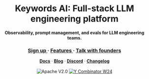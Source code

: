 <div align="center"><h1>Keywords AI: Full-stack LLM engineering platform</h1></div>
<div align="center"><h4>Observability, prompt management, and evals for LLM engineering teams.</h4></div>

<div align="center">
   <div>
      <h3>
         <a href="https://platform.keywordsai.co/signup">
            <strong>Sign up</strong>
         </a> · 
         <a href="https://docs.keywordsai.co/get-started/overview">
            <strong>Features</strong>
         </a> · 
         <a href="https://cal.com/keywordsai/demo">
            <strong>Talk with founders</strong>
         </a>
      </h3>
   </div>
   <div>
      <a href="[https://docs.helicone.ai/getting-started/quick-start](https://docs.keywordsai.co/get-started/overview)"><strong>Docs</strong></a> ·
      <a href="https://www.keywordsai.co/blog"><strong>Blog</strong></a> · 
      <a href="https://discord.com/invite/KEanfAafQQ"><strong>Discord</strong></a> · 
      <a href="https://www.keywordsai.co/changelog"><strong>Changelog</strong></a> 
   </div>
   <br/>
   <div>
      <img src="https://img.shields.io/badge/License-Apache%20V2.0-red.svg?style=flat-square" alt="Apache V2.0">
      <a href="https://www.ycombinator.com/companies/keywords-ai"><img src="https://img.shields.io/badge/Y%20Combinator-W24-orange?style=flat-square" alt="Y Combinator W24"></a>
   </div>
</div>
</br>
